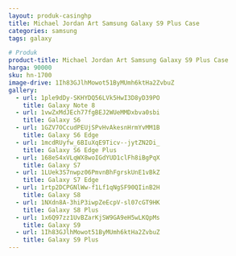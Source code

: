 ```yaml
---
layout: produk-casinghp
title: Michael Jordan Art Samsung Galaxy S9 Plus Case
categories: samsung
tags: galaxy

# Produk
product-title: Michael Jordan Art Samsung Galaxy S9 Plus Case
harga: 90000
sku: hn-1700
image-drive: 1Ih83GJlhMowot51ByMUmh6ktHa2ZvbuZ
gallery:
  - url: 1ple9dDy-SKHYDQ56LVk5HwI3D8yD39PO
    title: Galaxy Note 8
  - url: 1vwZxMdJEch77fgBEJ2WUeMMDxbva0sbi
    title: Galaxy S6
  - url: 1GZV7OCcudPEUjSPvHvAkesnHrmYvMM1B
    title: Galaxy S6 Edge
  - url: 1mcdRUyfw_6BIuXqE9Ticv--jytZN2Di_
    title: Galaxy S6 Edge Plus
  - url: 168eS4xVLqWX8woIGdYUD1clFh8iBgPqX
    title: Galaxy S7
  - url: 1LUek3S7nwpz06PmvnBhFgrskUnE1vBkZ
    title: Galaxy S7 Edge
  - url: 1rtp2DCPGNlWw-f1Lf1qNgSF90QIinB2H
    title: Galaxy S8
  - url: 1NXdn8A-3hiP3iwpZeEcpV-sl07cGT9HK
    title: Galaxy S8 Plus
  - url: 1x6Q97zz1UvBZarKjSW9GA9eH5wLKQpMs
    title: Galaxy S9
  - url: 1Ih83GJlhMowot51ByMUmh6ktHa2ZvbuZ
    title: Galaxy S9 Plus
---
```


